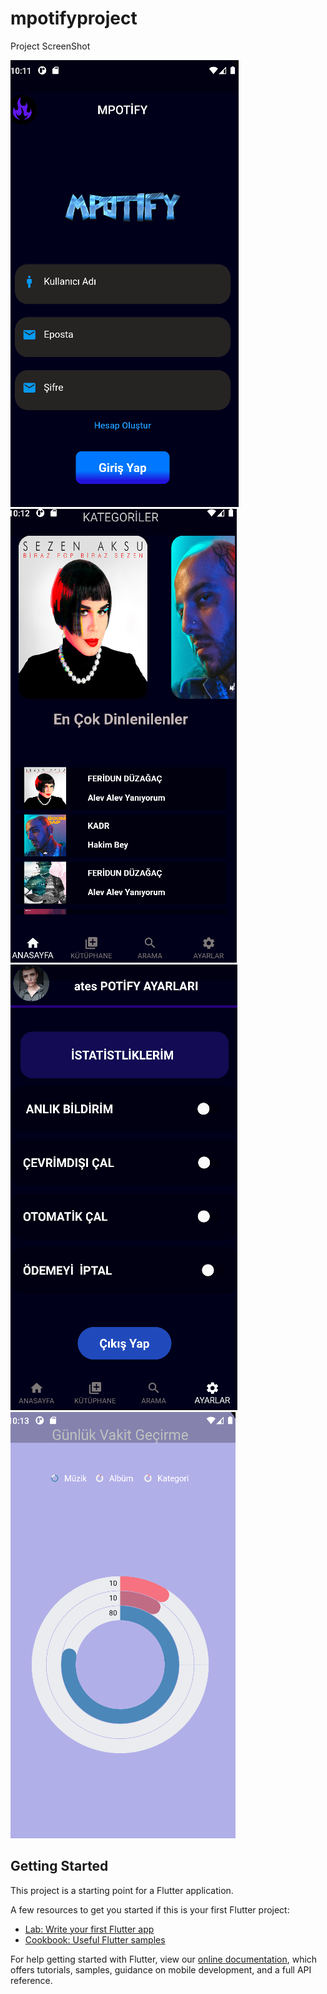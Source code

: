 # mpotifyproject

Project ScreenShot

![alt text](https://github.com/atesbey-design/3301456_203301028/blob/Ctadd/assets/ProjectSS/page1.png?raw=true)
![alt text](https://github.com/atesbey-design/3301456_203301028/blob/Ctadd/assets/ProjectSS/page2.png?raw=true)
![alt text](https://github.com/atesbey-design/3301456_203301028/blob/Ctadd/assets/ProjectSS/page3.png?raw=true)
![alt text](https://github.com/atesbey-design/3301456_203301028/blob/Ctadd/assets/ProjectSS/page4.png?raw=true)
## Getting Started

This project is a starting point for a Flutter application.

A few resources to get you started if this is your first Flutter project:

- [Lab: Write your first Flutter app](https://flutter.dev/docs/get-started/codelab)
- [Cookbook: Useful Flutter samples](https://flutter.dev/docs/cookbook)

For help getting started with Flutter, view our
[online documentation](https://flutter.dev/docs), which offers tutorials,
samples, guidance on mobile development, and a full API reference.

